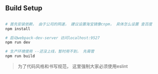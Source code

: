 ## Build Setup

``` bash

# 首先安装依赖， 由于公司的网速， 建议设置淘宝镜像cnpm， 具体怎么设置 查百度
npm install

# 启动webpack-dev-server 访问localhost:9527
npm run dev

# 生产环境使用 --还没上线，暂时用不到， 先甭管
npm run build
```

> 为了代码风格和书写规范， 这里强制大家必须使用eslint
